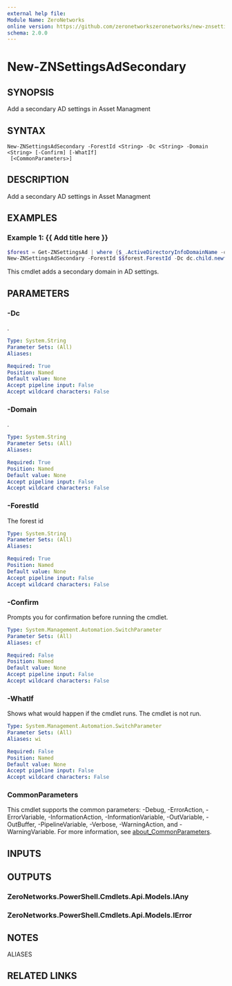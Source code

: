 ```yaml
---
external help file:
Module Name: ZeroNetworks
online version: https://github.com/zeronetworkszeronetworks/new-znsettingsadsecondary
schema: 2.0.0
---
```


# New-ZNSettingsAdSecondary

## SYNOPSIS
Add a secondary AD settings in Asset Managment

## SYNTAX

```
New-ZNSettingsAdSecondary -ForestId <String> -Dc <String> -Domain <String> [-Confirm] [-WhatIf]
 [<CommonParameters>]
```

## DESCRIPTION
Add a secondary AD settings in Asset Managment

## EXAMPLES

### Example 1: {{ Add title here }}
```powershell
$forest = Get-ZNSettingsAd | where {$_.ActiveDirectoryInfoDomainName -eq "newforest.local"}
New-ZNSettingsAdSecondary -ForestId $$forest.ForestId -Dc dc.child.newforest.local -Domain child.newforest.local


```

This cmdlet adds a secondary domain in AD settings.

## PARAMETERS

### -Dc
.

```yaml
Type: System.String
Parameter Sets: (All)
Aliases:

Required: True
Position: Named
Default value: None
Accept pipeline input: False
Accept wildcard characters: False
```

### -Domain
.

```yaml
Type: System.String
Parameter Sets: (All)
Aliases:

Required: True
Position: Named
Default value: None
Accept pipeline input: False
Accept wildcard characters: False
```

### -ForestId
The forest id

```yaml
Type: System.String
Parameter Sets: (All)
Aliases:

Required: True
Position: Named
Default value: None
Accept pipeline input: False
Accept wildcard characters: False
```

### -Confirm
Prompts you for confirmation before running the cmdlet.

```yaml
Type: System.Management.Automation.SwitchParameter
Parameter Sets: (All)
Aliases: cf

Required: False
Position: Named
Default value: None
Accept pipeline input: False
Accept wildcard characters: False
```

### -WhatIf
Shows what would happen if the cmdlet runs.
The cmdlet is not run.

```yaml
Type: System.Management.Automation.SwitchParameter
Parameter Sets: (All)
Aliases: wi

Required: False
Position: Named
Default value: None
Accept pipeline input: False
Accept wildcard characters: False
```

### CommonParameters
This cmdlet supports the common parameters: -Debug, -ErrorAction, -ErrorVariable, -InformationAction, -InformationVariable, -OutVariable, -OutBuffer, -PipelineVariable, -Verbose, -WarningAction, and -WarningVariable. For more information, see [about_CommonParameters](http://go.microsoft.com/fwlink/?LinkID=113216).

## INPUTS

## OUTPUTS

### ZeroNetworks.PowerShell.Cmdlets.Api.Models.IAny

### ZeroNetworks.PowerShell.Cmdlets.Api.Models.IError

## NOTES

ALIASES

## RELATED LINKS

